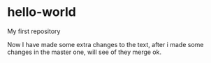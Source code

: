 # hello-world
My first repository


Now I have made some extra changes to the text, after i made some changes in the master one, will see of they merge ok.
